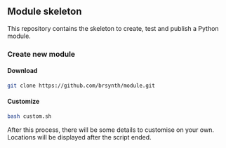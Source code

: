 ## Module skeleton

This repository contains the skeleton to create, test and publish a Python module.

### Create new module

#### Download
```sh
git clone https://github.com/brsynth/module.git
```

#### Customize
```sh
bash custom.sh
```
After this process, there will be some details to customise on your own. Locations will be displayed after the script ended.
